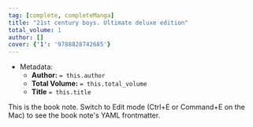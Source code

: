 ```yaml
---
tag: [complete, completeManga]
title: "21st century boys. Ultimate deluxe edition"
total_volume: 1
author: []
cover: {'1': '9788828742685'}
---
```


- Metadata:
    - **Author:** `= this.author`
    - **Total Volume:** `= this.total_volume`
    - **Title** `= this.title`

This is the book note. Switch to Edit mode (Ctrl+E or Command+E on the Mac) to see the book note's YAML frontmatter.